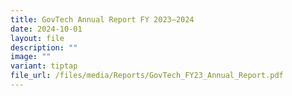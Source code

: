 ```yaml
---
title: GovTech Annual Report FY 2023–2024
date: 2024-10-01
layout: file
description: ""
image: ""
variant: tiptap
file_url: /files/media/Reports/GovTech_FY23_Annual_Report.pdf
---
```

